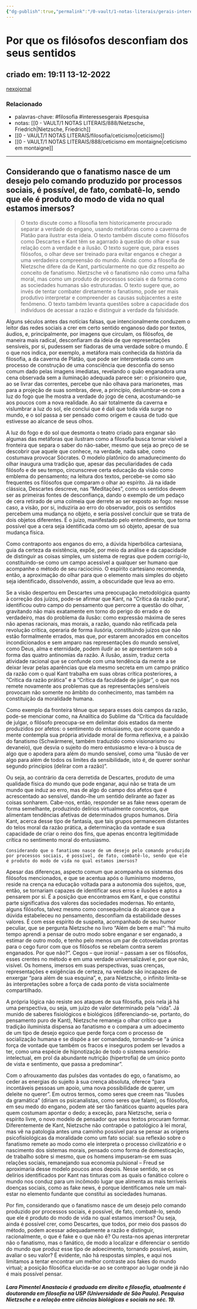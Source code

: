 ```yaml
---
{"dg-publish":true,"permalink":"/0-vault/1-notas-literais/gerais-interesses/por-que-os-filosofos-desconfiam-dos-seus-sentidos/","tags":["filosofia","interessesgerais","pesquisa"],"dgHomeLink":true,"dgShowLocalGraph":true,"dgShowFileTree":true,"dgEnableSearch":true}
---
```



# Por que os filósofos desconfiam dos seus sentidos
## criado em: 19:11 13-12-2022
[nexojornal](https://www.nexojornal.com.br/ensaio/2022/12/12/Por-que-os-fil%C3%B3sofos-desconfiam-dos-seus-sentidos)

### Relacionado
- palavras-chave: #filosofia #interessesgerais #pesquisa 
- notas: [[0 - VAULT/1 NOTAS LITERAIS/888/Nietzsche, Friedrich\|Nietzsche, Friedrich]]
- [[0 - VAULT/1 NOTAS LITERAIS/filosofia/ceticismo\|ceticismo]]
- [[0 - VAULT/1 NOTAS LITERAIS/888/ceticismo em montaigne\|ceticismo em montaigne]]
---

## Considerando que o fanatismo nasce de um desejo pelo comando produzido por processos sociais, é possível, de fato, combatê-lo, sendo que ele é produto do modo de vida no qual estamos imersos?


>O texto discute como a filosofia tem historicamente procurado separar a verdade do engano, usando metáforas como a caverna de Platão para ilustrar esta ideia. O texto também discute como filósofos como Descartes e Kant têm se agarrado à questão do olhar e sua relação com a verdade e a ilusão. O texto sugere que, para esses filósofos, o olhar deve ser treinado para evitar enganos e chegar a uma verdadeira compreensão do mundo. Ainda: como a filosofia de Nietzsche difere da de Kant, particularmente no que diz respeito ao conceito de fanatismo. Nietzsche vê o fanatismo não como uma falha moral, mas como um produto de processos sociais e da forma como as sociedades humanas são estruturadas. O texto sugere que, ao invés de tentar combater diretamente o fanatismo, pode ser mais produtivo interpretar e compreender as causas subjacentes a este fenômeno. O texto também levanta questões sobre a capacidade dos indivíduos de acessar a razão e distinguir a verdade da falsidade.

Alguns séculos antes das notícias falsas, que intencionalmente conduzem o leitor das redes sociais a crer em certo sentido enganoso dado por textos, áudios, e, principalmente, por imagens que circulam, os filósofos, de maneira mais radical, desconfiaram da ideia de que representações sensíveis, por si, pudessem ser fiadoras de uma verdade sobre o mundo. É o que nos indica, por exemplo, a metáfora mais conhecida da história da filosofia, a da caverna de Platão, que pode ser interpretada como um processo de construção de uma consciência que desconfia do senso comum dado pelas imagens imediatas, revelando o quão enganadora uma cena observada sem a iluminação adequada parece ser: o prisioneiro que, ao se livrar das correntes, percebe que não olhava para marionetes, mas para a projeção de suas sombras, deve, a princípio, deslumbrar-se com a luz do fogo que lhe mostra a verdade do jogo de cena, acostumando-se aos poucos com a nova realidade. Ao sair totalmente da caverna e vislumbrar a luz do sol, ele conclui que é dali que toda vida surge no mundo, e o sol passa a ser pensado como origem e causa de tudo que estivesse ao alcance de seus olhos.

A luz do fogo e do sol que desmonta o teatro criado para enganar são algumas das metáforas que ilustram como a filosofia busca tornar visível a fronteira que separa o saber do não-saber, mesmo que seja ao preço de se descobrir que aquele que conhece, na verdade, nada sabe, como costumava provocar Sócrates. O modelo platônico do amadurecimento do olhar inaugura uma tradição que, apesar das peculiaridades de cada filósofo e de seu tempo, circunscreve certa educação da visão como emblema do pensamento; na leitura dos textos, percebe-se como são frequentes os filósofos que comparam o olhar ao espírito. Já na idade clássica, Descartes descreve, nas “Meditações”, como os sentidos devem ser as primeiras fontes de desconfiança, dando o exemplo de um pedaço de cera retirado de uma colmeia que derrete ao ser exposto ao fogo: nesse caso, a visão, por si, induziria ao erro do observador, pois os sentidos percebem uma mudança no objeto, e seria possível concluir que se trata de dois objetos diferentes. É o juízo, manifestado pelo entendimento, que torna possível que a cera seja identificada como um só objeto, apesar de sua mudança física.

Como contraponto aos enganos do erro, a dúvida hiperbólica cartesiana, guia da certeza da existência, expõe, por meio da análise e da capacidade de distinguir as coisas simples, um sistema de regras que podem corrigi-lo, constituindo-se como um campo acessível a qualquer ser humano que acompanhe o método de seu raciocínio. O espírito cartesiano recomenda, então, a aproximação do olhar para que o elemento mais simples do objeto seja identificado, dissolvendo, assim, a obscuridade que leva ao erro.

Se a visão despertou em Descartes uma preocupação metodológica quanto à correção dos juízos, pode-se afirmar que Kant, na “Crítica da razão pura”, identificou outro campo do pensamento que percorre a questão do olhar, gravitando não mais exatamente em torno do perigo do errado e do verdadeiro, mas do problema da ilusão: como expressão máxima de seres não apenas racionais, mas morais, a razão, quando não retificada pela revolução crítica, operaria de forma ilusória, constituindo juízos que não estão formalmente errados, mas que, por estarem ancorados em conceitos incondicionados e sem amparo nas representações do mundo sensível, como Deus, alma e eternidade, podem iludir ao se apresentarem sob a forma das quatro antinomias da razão. A ilusão, assim, traduz certa atividade racional que se confunde com uma tendência da mente a se deixar levar pelas aparências que ela mesmo secreta em um campo prático da razão com o qual Kant trabalha em suas obras crítica posteriores, a “Crítica da razão prática” e a “Crítica da faculdade de julgar”, o que nos remete novamente aos problemas que as representações sensíveis provocam não somente no âmbito do conhecimento, mas também na constituição da moralidade humana.

Como exemplo da fronteira tênue que separa esses dois campos da razão, pode-se mencionar como, na Analítica do Sublime da “Crítica da faculdade de julgar, o filósofo preocupa-se em delimitar dois estados da mente produzidos por afetos: o sentimento do entusiasmo, que ocorre quando a mente contempla sua própria atividade moral de forma reflexiva, e a paixão do fanatismo (Schwärmerei, também traduzido como visionarismo ou devaneio), que desvia o sujeito do mero entusiasmo e leva-o à busca de algo que o apodera para além do mundo sensível, como uma “ilusão de ver algo para além de todos os limites da sensibilidade, isto é, de querer sonhar segundo princípios (delirar com a razão)”.

Ou seja, ao contrário da cera derretida de Descartes, produto de uma qualidade física do mundo que pode enganar, aqui não se trata de um mundo que induz ao erro, mas de algo do campo dos afetos que é acrescentado ao sensível, dando-lhe um sentido delirante ao fazer as coisas sonharem. Cabe-nos, então, responder se as fake news operam de forma semelhante, produzindo delírios virtualmente concretos, que alimentam tendências afetivas de determinados grupos humanos. Diria Kant, acerca desse tipo de fantasia, que tais grupos permanecem distantes do telos moral da razão prática, a determinação da vontade e sua capacidade de criar o reino dos fins, que apenas encontra legitimidade crítica no sentimento moral do entusiasmo.

    Considerando que o fanatismo nasce de um desejo pelo comando produzido por processos sociais, é possível, de fato, combatê-lo, sendo que ele é produto do modo de vida no qual estamos imersos?

Apesar das diferenças, aspecto comum que acompanha os sistemas dos filósofos mencionados, e que se acentua após o iluminismo moderno, reside na crença na educação voltada para a autonomia dos sujeitos, que, então, se tornariam capazes de identificar seus erros e ilusões e aptos a pensarem por si. É a posição que encontramos em Kant, e que constitui parte significativa dos valores das sociedades modernas. No entanto, alguns filósofos, talvez mesmo como consequência do alcance que a dúvida estabeleceu no pensamento, desconfiam da estabilidade desses valores. É com esse espírito de suspeita, acompanhado de seu humor peculiar, que se pergunta Nietzsche no livro “Além de bem e mal”: “há muito tempo aprendi a pensar de outro modo sobre enganar e ser enganado, a estimar de outro modo, e tenho pelo menos um par de cotoveladas prontas para o cego furor com que os filósofos se rebelam contra serem enganados. Por que não?”. Cegos – que ironia! – passam a ser os filósofos, esses crentes no método e em uma verdade universalizável e, por que não, visível. Os homens, imersos em suas perspectivas, suas crenças, representações e exigências de certeza, na verdade são incapazes de enxergar “para além de sua esquina”, e, para Nietzsche, o infinito limita-se às interpretações sobre a força de cada ponto de vista socialmente compartilhado.

A própria lógica não resiste aos ataques de sua filosofia, pois nela já há uma perspectiva, ou seja, um juízo de valor determinado pela “vida”. Já munido de saberes fisiológicos e biológicos (diferenciando-se, portanto, do pensamento puro de Kant), Nietzsche remaneja o olhar crítico que a tradição iluminista dispensa ao fanatismo e o compara a um adoecimento de um tipo de desejo egoico que perde força com o processo de socialização humana e se dispõe a ser comandado, tornando-se “a única força de vontade que também os fracos e inseguros podem ser levados a ter, como uma espécie de hipnotização de todo o sistema sensório-intelectual, em prol da abundante nutrição (hipertrofia) de um único ponto de vista e sentimento, que passa a predominar”.

Com o afrouxamento das pulsões das vontades do ego, o fanatismo, ao ceder as energias do sujeito à sua crença absoluta, oferece “para incontáveis pessoas um apoio, uma nova possibilidade de querer, um deleite no querer”. Em outros termos, como seres que creem nas “ilusões da gramática” (diriam os psicanalistas, como seres que falam), os filósofos, em seu medo do engano, podem até ser tão fanáticos quanto aqueles para quem costumam apontar o dedo; a exceção, para Nietzsche, seria o espírito livre, o novo modelo de pensador que seus textos procuram formar. Diferentemente de Kant, Nietzsche não contrapõe o patológico à lei moral, mas vê na patologia antes uma caminho possível para se pensar as origens psicofisiológicas da moralidade como um fato social: sua reflexão sobre o fanatismo remete ao modo como ele interpreta o processo civilizatório e o nascimento dos sistemas morais, pensado como forma de domesticação, de trabalho sobre si mesmo, que os homens impuseram-se em suas relações sociais, remanejando sua economia pulsional – Freud se aproximaria desse modelo poucos anos depois. Nesse sentido, se os delírios identificados por Kant nas tinturas com as quais o fanático colore o mundo nos conduz para um incômodo lugar que alimenta as mais terríveis doenças sociais, como as fake news, é porque identificamos nele um mal-estar no elemento fundante que constitui as sociedades humanas.

Por fim, considerando que o fanatismo nasce de um desejo pelo comando produzido por processos sociais, é possível, de fato, combatê-lo, sendo que ele é produto do modo de vida no qual estamos imersos? Ou seja, ainda é possível crer, como Descartes, que todos, por meio dos passos do método, podem acessar adequadamente a razão e distinguir, racionalmente, o que é fake e o que não é? Ou resta-nos apenas interpretar não o fanatismo, mas o fanático, de modo a localizar e diferenciar o sentido do mundo que produz esse tipo de adoecimento, tornando possível, assim, avaliar o seu valor? É evidente, não há respostas simples, e aqui nos limitamos a tentar encontrar um melhor contraste aos fakes do mundo virtual; a posição filosófica elucida-se ao se contrapor ao lugar onde já não é mais possível pensar.

##### Lara Pimentel Anastacio é graduada em direito e filosofia, atualmente é doutoranda em filosofia na USP (Universidade de São Paulo). Pesquisa Nietzsche e a relação entre ciências biológicas e sociais no séc. 19.